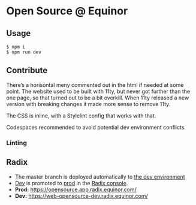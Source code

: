 # Open Source @ Equinor

## Usage

    $ npm i
    $ npm run dev


## Contribute

There’s a horisontal meny commented out in the html if needed at some point. The website used to be built with 11ty, but never got further than the one page, so that turned out to be a bit overkill. When 11ty released a new version with breaking changes it made more sense to remove 11ty. 

The CSS is inline, with a Stylelint config that works with that. 

Codespaces recommended to avoid potential dev environment conflicts.

### Linting




## Radix

- The master branch is deployed automatically to [the dev environment][dev]
- [Dev][dev] is promoted to [prod][] in the [Radix console][].
- **Prod:** https://opensource.app.radix.equinor.com/
- **Dev:** https://web-opensource-dev.radix.equinor.com/

[dev]: https://web-opensource-dev.radix.equinor.com/
[prod]: https://web-opensource-prod.radix.equinor.com/
[radix console]: https://console.radix.equinor.com/applications
